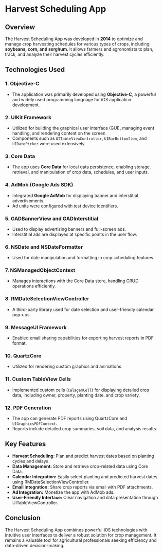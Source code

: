 # Harvest Scheduling App

## Overview
The Harvest Scheduling App was developed in **2014** to optimize and manage crop harvesting schedules for various types of crops, including **soybeans, corn, and sorghum**. It allows farmers and agronomists to plan, track, and analyze their harvest cycles efficiently.

## Technologies Used

### 1. **Objective-C**
- The application was primarily developed using **Objective-C**, a powerful and widely used programming language for iOS application development.

### 2. **UIKit Framework**
- Utilized for building the graphical user interface (GUI), managing event handling, and rendering content on the screen.
- Components such as `UITableViewController`, `UIBarButtonItem`, and `UIDatePicker` were used extensively.

### 3. **Core Data**
- The app uses **Core Data** for local data persistence, enabling storage, retrieval, and manipulation of crop data, schedules, and user inputs.

### 4. **AdMob (Google Ads SDK)**
- Integrated **Google AdMob** for displaying banner and interstitial advertisements.
- Ad units were configured with test device identifiers.

### 5. **GADBannerView and GADInterstitial**
- Used to display advertising banners and full-screen ads.
- Interstitial ads are displayed at specific points in the user flow.

### 6. **NSDate and NSDateFormatter**
- Used for date manipulation and formatting in crop scheduling features.

### 7. **NSManagedObjectContext**
- Manages interactions with the Core Data store, handling CRUD operations efficiently.

### 8. **RMDateSelectionViewController**
- A third-party library used for date selection and user-friendly calendar pop-ups.

### 9. **MessageUI Framework**
- Enabled email sharing capabilities for exporting harvest reports in PDF format.

### 10. **QuartzCore**
- Utilized for rendering custom graphics and animations.

### 11. **Custom TableView Cells**
- Implemented custom cells (`CalagemCell`) for displaying detailed crop data, including owner, property, planting date, and crop variety.

### 12. **PDF Generation**
- The app can generate PDF reports using QuartzCore and `UIGraphicsPDFContext`.
- Reports include detailed crop summaries, soil data, and analysis results.

## Key Features

- **Harvest Scheduling:** Plan and predict harvest dates based on planting cycles and delays.
- **Data Management:** Store and retrieve crop-related data using Core Data.
- **Calendar Integration:** Easily select planting and predicted harvest dates using RMDateSelectionViewController.
- **Email Integration:** Share crop reports via email with PDF attachments.
- **Ad Integration:** Monetize the app with AdMob ads.
- **User-Friendly Interface:** Clear navigation and data presentation through UITableViewController.

## Conclusion
The Harvest Scheduling App combines powerful iOS technologies with intuitive user interfaces to deliver a robust solution for crop management. It remains a valuable tool for agricultural professionals seeking efficiency and data-driven decision-making.

